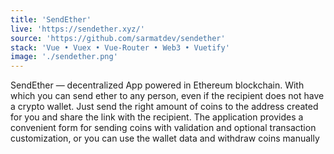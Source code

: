 ```yaml
---
title: 'SendEther'
live: 'https://sendether.xyz/'
source: 'https://github.com/sarmatdev/sendether'
stack: 'Vue • Vuex • Vue-Router • Web3 • Vuetify'
image: './sendether.png'
---
```


SendEther — decentralized App powered in Ethereum blockchain. With which you can send ether to any person, even if the recipient does not have a crypto wallet. Just send the right amount of coins to the address created for you and share the link with the recipient. The application provides a convenient form for sending coins with validation and optional transaction customization, or you can use the wallet data and withdraw coins manually